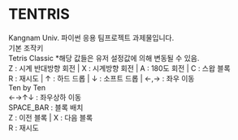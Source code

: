 # TENTRIS<br/>
Kangnam Univ. 파이썬 응용 팀프로젝트 과제물입니다.<br/>
기본 조작키<br/>
Tetris Classic *해당 값들은 유저 설정값에 의해 변동될 수 있음.<br/>
Z : 시계 반대방향 회전 | X : 시계방향 회전 | A : 180도 회전 | C : 스왑 블록<br/>
R : 재시도 | ↑ : 하드 드롭 | ↓ : 소프트 드롭 | ←,→ : 좌우 이동<br/>
Ten by Ten<br/>
←→↑↓ : 좌우상하 이동<br/>
SPACE_BAR : 블록 배치<br/>
Z : 이전 블록 | X : 다음 블록<br/>
R : 재시도<br/>
